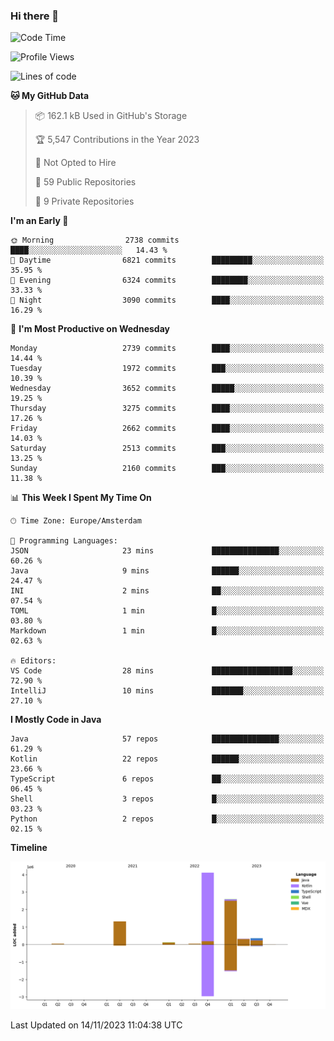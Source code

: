 ### Hi there 👋


<!--START_SECTION:waka-->
![Code Time](http://img.shields.io/badge/Code%20Time-3%2C586%20hrs%201%20min-blue)

![Profile Views](http://img.shields.io/badge/Profile%20Views-0-blue)

![Lines of code](https://img.shields.io/badge/From%20Hello%20World%20I%27ve%20Written-8.9%20million%20lines%20of%20code-blue)

**🐱 My GitHub Data** 

> 📦 162.1 kB Used in GitHub's Storage 
 > 
> 🏆 5,547 Contributions in the Year 2023
 > 
> 🚫 Not Opted to Hire
 > 
> 📜 59 Public Repositories 
 > 
> 🔑 9 Private Repositories 
 > 
**I'm an Early 🐤** 

```text
🌞 Morning                2738 commits        ████░░░░░░░░░░░░░░░░░░░░░   14.43 % 
🌆 Daytime                6821 commits        █████████░░░░░░░░░░░░░░░░   35.95 % 
🌃 Evening                6324 commits        ████████░░░░░░░░░░░░░░░░░   33.33 % 
🌙 Night                  3090 commits        ████░░░░░░░░░░░░░░░░░░░░░   16.29 % 
```
📅 **I'm Most Productive on Wednesday** 

```text
Monday                   2739 commits        ████░░░░░░░░░░░░░░░░░░░░░   14.44 % 
Tuesday                  1972 commits        ███░░░░░░░░░░░░░░░░░░░░░░   10.39 % 
Wednesday                3652 commits        █████░░░░░░░░░░░░░░░░░░░░   19.25 % 
Thursday                 3275 commits        ████░░░░░░░░░░░░░░░░░░░░░   17.26 % 
Friday                   2662 commits        ████░░░░░░░░░░░░░░░░░░░░░   14.03 % 
Saturday                 2513 commits        ███░░░░░░░░░░░░░░░░░░░░░░   13.25 % 
Sunday                   2160 commits        ███░░░░░░░░░░░░░░░░░░░░░░   11.38 % 
```


📊 **This Week I Spent My Time On** 

```text
🕑︎ Time Zone: Europe/Amsterdam

💬 Programming Languages: 
JSON                     23 mins             ███████████████░░░░░░░░░░   60.26 % 
Java                     9 mins              ██████░░░░░░░░░░░░░░░░░░░   24.47 % 
INI                      2 mins              ██░░░░░░░░░░░░░░░░░░░░░░░   07.54 % 
TOML                     1 min               █░░░░░░░░░░░░░░░░░░░░░░░░   03.80 % 
Markdown                 1 min               █░░░░░░░░░░░░░░░░░░░░░░░░   02.63 % 

🔥 Editors: 
VS Code                  28 mins             ██████████████████░░░░░░░   72.90 % 
IntelliJ                 10 mins             ███████░░░░░░░░░░░░░░░░░░   27.10 % 
```

**I Mostly Code in Java** 

```text
Java                     57 repos            ███████████████░░░░░░░░░░   61.29 % 
Kotlin                   22 repos            ██████░░░░░░░░░░░░░░░░░░░   23.66 % 
TypeScript               6 repos             ██░░░░░░░░░░░░░░░░░░░░░░░   06.45 % 
Shell                    3 repos             █░░░░░░░░░░░░░░░░░░░░░░░░   03.23 % 
Python                   2 repos             █░░░░░░░░░░░░░░░░░░░░░░░░   02.15 % 
```



**Timeline**

![Lines of Code chart](https://raw.githubusercontent.com/powercasgamer/powercasgamer/master/assets/bar_graph.png)


 Last Updated on 14/11/2023 11:04:38 UTC
<!--END_SECTION:waka-->
